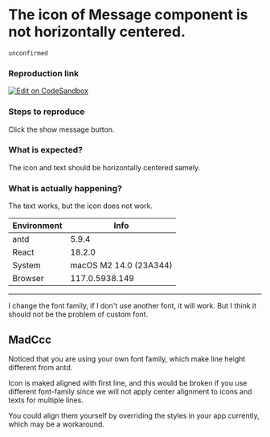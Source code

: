 # The icon of Message component is not horizontally centered.

`unconfirmed`

### Reproduction link

[![Edit on CodeSandbox](https://codesandbox.io/static/img/play-codesandbox.svg)](https://codesandbox.io/s/antd-reproduction-template-message-style-bug-s2tfs5?file=/index.css)

### Steps to reproduce

Click the show message button.

### What is expected?

The icon and text should be horizontally centered samely.

### What is actually happening?

The text works, but the icon does not work.

| Environment | Info                   |
| ----------- | ---------------------- |
| antd        | 5.9.4                  |
| React       | 18.2.0                 |
| System      | macOS M2 14.0 (23A344) |
| Browser     | 117.0.5938.149         |

---

I change the font family, if I don't use another font, it will work. But I think it should not be the problem of custom font.

<!-- generated by ant-design-issue-helper. DO NOT REMOVE -->

## MadCcc

Noticed that you are using your own font family, which make line height different from antd.

Icon is maked aligned with first line, and this would be broken if you use different font-family since we will not apply center alignment to icons and texts for multiple lines.

You could align them yourself by overriding the styles in your app currently, which may be a workaround.
